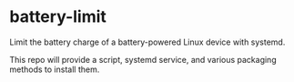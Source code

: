 # battery-limit

Limit the battery charge of a battery-powered Linux device with systemd.

This repo will provide a script, systemd service, and various packaging methods to install them.

